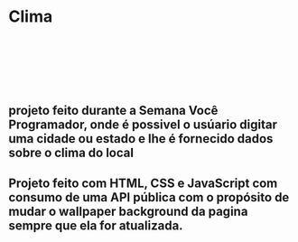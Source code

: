 <h1>Clima<h1>
  <br>
  <br>
<h2>projeto feito durante a Semana Você Programador, onde é possivel o usúario digitar
  uma cidade ou estado e lhe é fornecido dados sobre o clima do local<h2>
  
  <p>Projeto feito com HTML, CSS e JavaScript com consumo de uma API pública com o propósito de mudar o wallpaper
    background da pagina sempre que ela for atualizada.<p>
